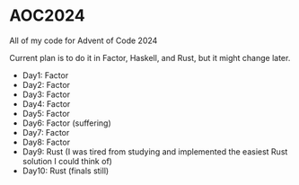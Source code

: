 # AOC2024
All of my code for Advent of Code 2024

Current plan is to do it in Factor, Haskell, and Rust, but it might change later.

* Day1: Factor
* Day2: Factor
* Day3: Factor
* Day4: Factor
* Day5: Factor
* Day6: Factor (suffering)
* Day7: Factor
* Day8: Factor
* Day9: Rust (I was tired from studying and implemented the easiest Rust solution I could think of)
* Day10: Rust (finals still)